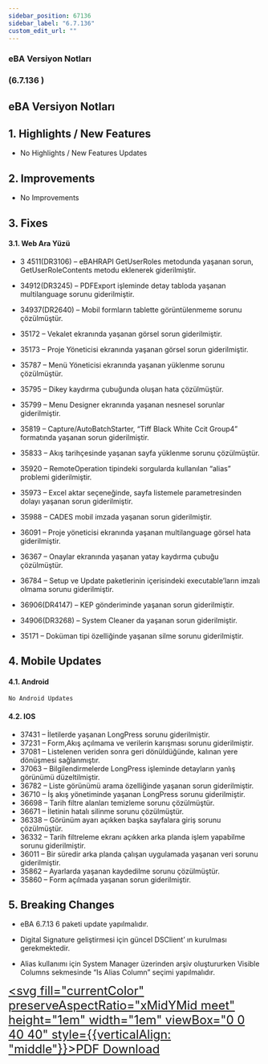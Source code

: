 ```yaml
---
sidebar_position: 67136
sidebar_label: "6.7.136"
custom_edit_url: ""
---
```

### eBA Versiyon Notları

### (6.7.136 )

## eBA Versiyon Notları

## 1. Highlights / New Features

- No Highlights / New Features Updates

## 2. Improvements

- No Improvements

## 3. Fixes

#### 3.1. Web Ara Yüzü

- 3 4511(DR3106) – eBAHRAPI GetUserRoles metodunda yaşanan sorun,
    GetUserRoleContents metodu eklenerek giderilmiştir.
- 34912(DR3245) – PDFExport işleminde detay tabloda yaşanan multilanguage sorunu
    giderilmiştir.
- 34937(DR2640) – Mobil formların tablette görüntülenmeme sorunu çözülmüştür.
- 35172 – Vekalet ekranında yaşanan görsel sorun giderilmiştir.
- 35173 – Proje Yöneticisi ekranında yaşanan görsel sorun giderilmiştir.
- 35787 – Menü Yöneticisi ekranında yaşanan yüklenme sorunu çözülmüştür.
- 35795 – Dikey kaydırma çubuğunda oluşan hata çözülmüştür.
- 35799 – Menu Designer ekranında yaşanan nesnesel sorunlar giderilmiştir.
- 35819 – Capture/AutoBatchStarter, “Tiff Black White Ccit Group4” formatında yaşanan
    sorun giderilmiştir.
- 35833 – Akış tarihçesinde yaşanan sayfa yüklenme sorunu çözülmüştür.
- 35920 – RemoteOperation tipindeki sorgularda kullanılan “alias” problemi giderilmiştir.
- 35973 – Excel aktar seçeneğinde, sayfa listemele parametresinden dolayı yaşanan sorun
    giderilmiştir.
- 35988 – CADES mobil imzada yaşanan sorun giderilmiştir.
- 36091 – Proje yöneticisi ekranında yaşanan multilanguage görsel hata giderilmiştir.
- 36367 – Onaylar ekranında yaşanan yatay kaydırma çubuğu çözülmüştür.


- 36784 – Setup ve Update paketlerinin içerisindeki executable’ların imzalı olmama sorunu
    giderilmiştir.
- 36906(DR4147) – KEP gönderiminde yaşanan sorun giderilmiştir.
- 34906(DR3268) – System Cleaner da yaşanan sorun giderilmiştir.
- 35171 – Doküman tipi özelliğinde yaşanan silme sorunu giderilmiştir.

## 4. Mobile Updates

#### 4.1. Android

```
No Android Updates
```
#### 4.2. IOS

- 37431 – İletilerde yaşanan LongPress sorunu giderilmiştir.
- 37231 – Form,Akış açılmama ve verilerin karışması sorunu giderilmiştir.
- 37081 – Listelenen veriden sonra geri dönüldüğünde, kalınan yere dönüşmesi
    sağlanmıştır.
- 37063 – Bilgilendirmelerde LongPress işleminde detayların yanlış görünümü
    düzeltilmiştir.
- 36782 – Liste görünümü arama özelliğinde yaşanan sorun giderilmiştir.
- 36710 – İş akış yönetiminde yaşanan LongPress sorunu giderilmiştir.
- 36698 – Tarih filtre alanları temizleme sorunu çözülmüştür.
- 36671 – İletinin hatalı silinme sorunu çözülmüştür.
- 36338 – Görünüm ayarı açıkken başka sayfalara giriş sorunu çözülmüştür.
- 36332 – Tarih filtreleme ekranı açıkken arka planda işlem yapabilme sorunu giderilmiştir.
- 36011 – Bir süredir arka planda çalışan uygulamada yaşanan veri sorunu giderilmiştir.
- 35862 – Ayarlarda yaşanan kaydedilme sorunu çözülmüştür.
- 35860 – Form açılmada yaşanan sorun giderilmiştir.

## 5. Breaking Changes

- eBA 6.7.13 6 paketi update yapılmalıdır.
- Digital Signature geliştirmesi için güncel DSClient’ ın kurulması gerekmektedir.


- Alias kullanımı için System Manager üzerinden arşiv oluştururken Visible Columns
    sekmesinde “Is Alias Column” seçimi yapılmalıdır.



<font size="5"><a href="https://portal.synergynow.io/#/_redirect/ddV458a6T1g72WjFR7B8Kh"  target="_blank"><svg fill="currentColor" preserveAspectRatio="xMidYMid meet" height="1em" width="1em" viewBox="0 0 40 40" style={{verticalAlign: "middle"}}><g><path d="m35.8 8.5q0.6 0.6 1 1.7t0.5 1.9v25.8q0 0.8-0.6 1.5t-1.6 0.6h-30q-0.9 0-1.5-0.6t-0.6-1.5v-35.8q0-0.8 0.6-1.5t1.5-0.6h20q0.9 0 2 0.4t1.7 1.1z m-9.9-5.5v8.4h8.4q-0.3-0.6-0.5-0.9l-7-7q-0.3-0.2-0.9-0.5z m8.5 34.1v-22.8h-9.3q-0.9 0-1.5-0.6t-0.6-1.6v-9.2h-17.1v34.2h28.5z m-11.4-13.2q0.7 0.6 1.8 1.3 1.3-0.2 2.6-0.2 3.3 0 4 1.1 0.4 0.5 0 1.2 0 0 0 0l0 0v0.1q-0.2 0.8-1.6 0.8-1.1 0-2.6-0.4t-2.9-1.2q-4.9 0.5-8.7 1.8-3.4 5.9-5.4 5.9-0.4 0-0.7-0.2l-0.5-0.2q0-0.1-0.1-0.2-0.3-0.2-0.2-0.8 0.2-0.8 1.3-2t2.9-2.1q0.3-0.2 0.5 0.1 0.1 0 0.1 0.1 1.1-1.9 2.4-4.4 1.5-3.1 2.3-5.9-0.5-1.8-0.7-3.5t0.2-2.9q0.2-0.9 0.9-0.9h0.5q0.5 0 0.8 0.4 0.4 0.4 0.2 1.5-0.1 0.1-0.1 0.2 0 0 0 0.1v0.7q0 2.8-0.3 4.3 1.2 3.7 3.3 5.3z m-12.9 9.2q1.2-0.6 3.1-3.5-1.2 0.8-2 1.8t-1.1 1.7z m8.9-20.6q-0.4 1-0.1 3 0.1-0.2 0.2-1 0-0.1 0.1-0.9 0.1-0.1 0.1-0.2 0-0.1 0-0.1t0 0 0 0q0-0.5-0.3-0.8 0 0 0 0v0z m-2.8 14.8q3-1.2 6.4-1.8-0.1 0-0.3-0.2t-0.4-0.3q-1.7-1.5-2.8-4-0.6 2-1.9 4.4-0.7 1.3-1 1.9z m14.4-0.4q-0.5-0.5-3.1-0.5 1.7 0.6 2.8 0.6 0.3 0 0.4 0 0 0-0.1-0.1z"></path></g></svg>PDF Download</a></font>